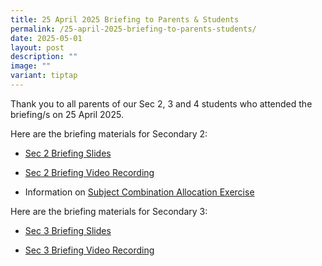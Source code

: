 ```yaml
---
title: 25 April 2025 Briefing to Parents & Students
permalink: /25-april-2025-briefing-to-parents-students/
date: 2025-05-01
layout: post
description: ""
image: ""
variant: tiptap
---
```

<p>Thank you to all parents of our Sec 2, 3 and 4 students who attended the
briefing/s on 25 April 2025.</p>
<p>Here are the briefing materials for Secondary 2:</p>
<ul data-tight="true" class="tight">
<li>
<p><a href="/files/5 Sec 1 Letter to Parents/Sec_2_Briefing_to_Students_and_Parents_2025_Website_R.pdf" rel="noopener nofollow" target="_blank">Sec 2 Briefing Slides</a>
</p>
</li>
<li>
<p><a href="https://youtu.be/ucRKUpKadHM" rel="noopener nofollow" target="_blank">Sec 2 Briefing Video Recording</a>
</p>
</li>
<li>
<p>Information on <a href="https://www.evergreensec.moe.edu.sg/subject-allocation-exercise/" rel="noopener nofollow" target="_blank">Subject Combination Allocation Exercise</a>
</p>
</li>
</ul>
<p></p>
<p>Here are the briefing materials for Secondary 3:</p>
<ul data-tight="true" class="tight">
<li>
<p><a href="/files/5 Sec 1 Letter to Parents/Sec_3_Briefing_to_Studetns_and_Parents_2025_Website_R.pdf" rel="noopener nofollow" target="_blank">Sec 3 Briefing Slides</a>
</p>
</li>
<li>
<p><a href="https://youtu.be/FZAC1T61-To" rel="noopener nofollow" target="_blank">Sec 3 Briefing Video Recording</a>
</p>
</li>
</ul>
<p></p>